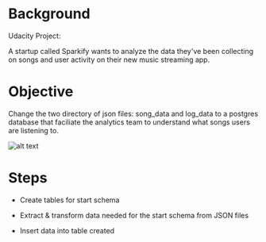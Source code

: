 # Background
Udacity Project:

A startup called Sparkify wants to analyze the data they've been collecting on songs and user activity on their new music streaming app.

# Objective

Change the two directory of json files: song_data and log_data to a postgres database that faciliate the analytics team to understand what songs users are listening to.

![alt text](https://github.com/limengunique/Postgres-ETL/blob/master/Untitled%20drawing.png?raw=true)

# Steps
- Create tables for start schema

- Extract & transform data needed for the start schema from JSON files

- Insert data into table created

